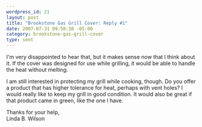 ```yaml
--- 
wordpress_id: 21
layout: post
title: "Brookstone Gas Grill Cover: Reply #1"
date: 2007-07-31 09:50:38 -05:00
category: brookstone-gas-grill-cover
type: sent
---
```

I'm very disappointed to hear that, but it makes sense now that I think about it.  If the cover was designed for use while grilling, it would be able to handle the heat without melting.

I am still interested in protecting my grill while cooking, though.  Do you offer a product that has higher tolerance for heat, perhaps with vent holes?  I would really like to keep my grill in good condition.  It would also be great if that product came in green, like the one I have.

Thanks for your help,  
Linda B. Wilson

